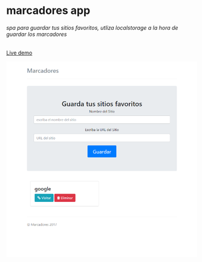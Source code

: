 # marcadores app

###### spa para guardar tus sitios favoritos, utliza localstorage a la hora de guardar los marcadores

[Live demo](https://fedeatanasoff.github.io/marcadores/)

![preview](https://github.com/fedeatanasoff/marcadores/blob/master/marcadores.png)